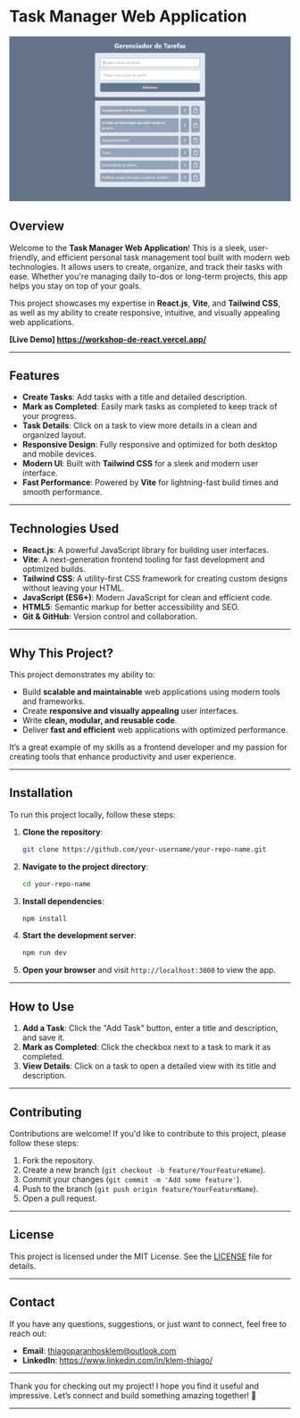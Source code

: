 # Task Manager Web Application

![Task Manager Screenshot](./src/screenshots/print1_app.png)

## Overview

Welcome to the **Task Manager Web Application**! This is a sleek, user-friendly, and efficient personal task management tool built with modern web technologies. It allows users to create, organize, and track their tasks with ease. Whether you're managing daily to-dos or long-term projects, this app helps you stay on top of your goals.

This project showcases my expertise in **React.js**, **Vite**, and **Tailwind CSS**, as well as my ability to create responsive, intuitive, and visually appealing web applications.

**[Live Demo] https://workshop-de-react.vercel.app/**  

---

## Features

- **Create Tasks**: Add tasks with a title and detailed description.
- **Mark as Completed**: Easily mark tasks as completed to keep track of your progress.
- **Task Details**: Click on a task to view more details in a clean and organized layout.
- **Responsive Design**: Fully responsive and optimized for both desktop and mobile devices.
- **Modern UI**: Built with **Tailwind CSS** for a sleek and modern user interface.
- **Fast Performance**: Powered by **Vite** for lightning-fast build times and smooth performance.

---

## Technologies Used

- **React.js**: A powerful JavaScript library for building user interfaces.
- **Vite**: A next-generation frontend tooling for fast development and optimized builds.
- **Tailwind CSS**: A utility-first CSS framework for creating custom designs without leaving your HTML.
- **JavaScript (ES6+)**: Modern JavaScript for clean and efficient code.
- **HTML5**: Semantic markup for better accessibility and SEO.
- **Git & GitHub**: Version control and collaboration.

---

## Why This Project?

This project demonstrates my ability to:
- Build **scalable and maintainable** web applications using modern tools and frameworks.
- Create **responsive and visually appealing** user interfaces.
- Write **clean, modular, and reusable code**.
- Deliver **fast and efficient** web applications with optimized performance.

It’s a great example of my skills as a frontend developer and my passion for creating tools that enhance productivity and user experience.

---

## Installation

To run this project locally, follow these steps:

1. **Clone the repository**:
   ```bash
   git clone https://github.com/your-username/your-repo-name.git
   ```

2. **Navigate to the project directory**:
   ```bash
   cd your-repo-name
   ```

3. **Install dependencies**:
   ```bash
   npm install
   ```

4. **Start the development server**:
   ```bash
   npm run dev
   ```

5. **Open your browser** and visit `http://localhost:3000` to view the app.

---

## How to Use

1. **Add a Task**: Click the "Add Task" button, enter a title and description, and save it.
2. **Mark as Completed**: Click the checkbox next to a task to mark it as completed.
3. **View Details**: Click on a task to open a detailed view with its title and description.

---

## Contributing

Contributions are welcome! If you'd like to contribute to this project, please follow these steps:

1. Fork the repository.
2. Create a new branch (`git checkout -b feature/YourFeatureName`).
3. Commit your changes (`git commit -m 'Add some feature'`).
4. Push to the branch (`git push origin feature/YourFeatureName`).
5. Open a pull request.

---

## License

This project is licensed under the MIT License. See the [LICENSE](LICENSE) file for details.

---

## Contact

If you have any questions, suggestions, or just want to connect, feel free to reach out:

- **Email**: thiagoparanhosklem@outlook.com  
- **LinkedIn**: https://www.linkedin.com/in/klem-thiago/

---

Thank you for checking out my project! I hope you find it useful and impressive. Let’s connect and build something amazing together! 🚀

---
